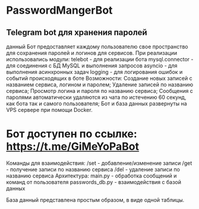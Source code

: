 # PasswordMangerBot
## Telegram bot для хранения паролей
данный Бот предоставляет каждому пользователю свое пространство для сохранения паролей и логинов для сервисов. При реализации использовались модули:
telebot - для реализации бота
mysql.connector - для соединения с БД MySQL и выполнения запросов
asyncio - для выполнения асинхронных задач
logging - для логирования ошибок и событий происходящих в боте
Возможности:
Создание новых записей с названием сервиса, логином и паролем;
Удаление записей по названию сервиса;
Просмотр логина и пароля по названию сервиса;
Сообщения с паролями автоматически удаляются из чата по истечению 60 секунд, как бота так и самого пользователя;
Бот и база данных развернуты на VPS сервере при помощи Docker.
# Бот доступен по ссылке: https://t.me/GiMeYoPaBot

Команды для взаимодействия:
/set - добавление/изменение записи
/get - получение записи по названию сервиса
/del - удаление записи по названию сервиса
Архитектура:
main.py - обработка сообщений и команд от пользователя
passwords_db.py - взаимодействия с базой данных

База данный представлена простым образом, в виде одной таблицы.

